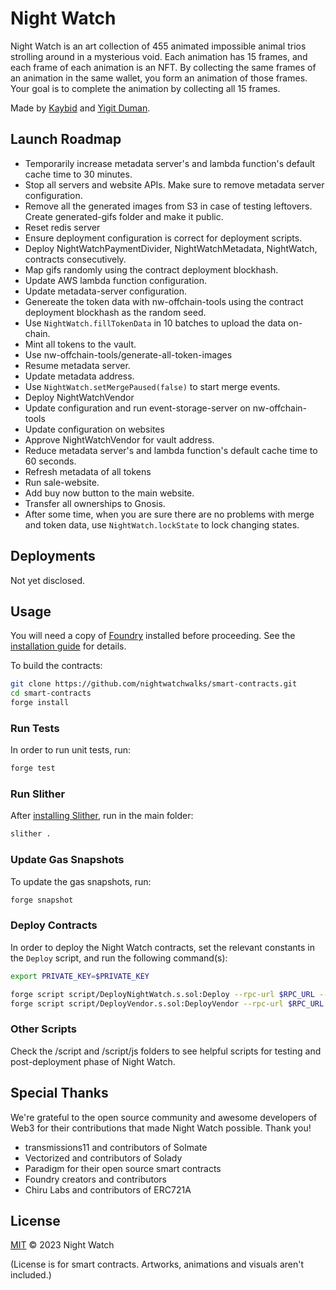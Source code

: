 # Night Watch

Night Watch is an art collection of 455 animated impossible animal trios strolling around in a mysterious void. Each animation has 15 frames, and each frame of each animation is an NFT. By collecting the same frames of an animation in the same wallet, you form an animation of those frames. Your goal is to complete the animation by collecting all 15 frames.

Made by [Kaybid](https://twitter.com/KaybidSteps) and [Yigit Duman](https://twitter.com/YigitDuman).

## Launch Roadmap

- Temporarily increase metadata server's and lambda function's default cache time to 30 minutes.
- Stop all servers and website APIs. Make sure to remove metadata server configuration.
- Remove all the generated images from S3 in case of testing leftovers. Create generated-gifs folder and make it public.
- Reset redis server
- Ensure deployment configuration is correct for deployment scripts.
- Deploy NightWatchPaymentDivider, NightWatchMetadata, NightWatch, contracts consecutively.
- Map gifs randomly using the contract deployment blockhash.
- Update AWS lambda function configuration.
- Update metadata-server configuration.
- Genereate the token data with nw-offchain-tools using the contract deployment blockhash as the random seed.
- Use `NightWatch.fillTokenData` in 10 batches to upload the data on-chain.
- Mint all tokens to the vault.
- Use nw-offchain-tools/generate-all-token-images
- Resume metadata server.
- Update metadata address.
- Use `NightWatch.setMergePaused(false)` to start merge events.
- Deploy NightWatchVendor
- Update configuration and run event-storage-server on nw-offchain-tools
- Update configuration on websites
- Approve NightWatchVendor for vault address.
- Reduce metadata server's and lambda function's default cache time to 60 seconds.
- Refresh metadata of all tokens
- Run sale-website.
- Add buy now button to the main website.
- Transfer all ownerships to Gnosis.
- After some time, when you are sure there are no problems with merge and token data, use `NightWatch.lockState` to lock changing states.

## Deployments

Not yet disclosed.

## Usage

You will need a copy of [Foundry](https://github.com/foundry-rs/foundry) installed before proceeding. See the [installation guide](https://github.com/foundry-rs/foundry#installation) for details.

To build the contracts:

```sh
git clone https://github.com/nightwatchwalks/smart-contracts.git
cd smart-contracts
forge install
```

### Run Tests

In order to run unit tests, run:

```sh
forge test
```

### Run Slither

After [installing Slither](https://github.com/crytic/slither#how-to-install), run in the main folder:

```sh
slither .
```

### Update Gas Snapshots

To update the gas snapshots, run:

```sh
forge snapshot
```

### Deploy Contracts

In order to deploy the Night Watch contracts, set the relevant constants in the `Deploy` script, and run the following command(s):

```sh
export PRIVATE_KEY=$PRIVATE_KEY

forge script script/DeployNightWatch.s.sol:Deploy --rpc-url $RPC_URL --broadcast --verify --etherscan-api-key $API_KEY
forge script script/DeployVendor.s.sol:DeployVendor --rpc-url $RPC_URL --broadcast --verify --etherscan-api-key $API_KEY
```

### Other Scripts

Check the /script and /script/js folders to see helpful scripts for testing and post-deployment phase of Night Watch.

## Special Thanks

We're grateful to the open source community and awesome developers of Web3 for their contributions that made Night Watch possible. Thank you!

- transmissions11 and contributors of Solmate
- Vectorized and contributors of Solady
- Paradigm for their open source smart contracts
- Foundry creators and contributors
- Chiru Labs and contributors of ERC721A

## License

[MIT](LICENSE) © 2023 Night Watch

(License is for smart contracts. Artworks, animations and visuals aren't included.)
